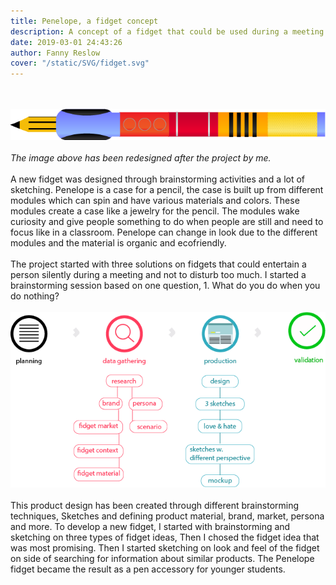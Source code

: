 ```yaml
---
title: Penelope, a fidget concept
description: A concept of a fidget that could be used during a meeting
date: 2019-03-01 24:43:26
author: Fanny Reslow
cover: "/static/SVG/fidget.svg"
---
```

<br><br>
![image of prototype](/static/png/penelope.png "image of fidget prototype")
<br><br>
*The image above has been redesigned after the project by me.* 
<br><br>
A new fidget was designed through brainstorming activities and a lot of sketching. Penelope is a case for a pencil, the case is built up from different modules which can spin and have various materials and colors. 
These modules create a case like a jewelry for the pencil. The modules wake curiosity and give people something to do when people are still and need to focus like in a classroom. Penelope can change in look due to the different modules and the material is organic and ecofriendly.
<br><br>
The project started with three solutions on fidgets that could entertain a person silently during a meeting and not to disturb too much. I started a brainstorming session based on one question, 1. What do you do when you do nothing?
 <br><br>
![image of workprocess](/static/process/processFidget.png "image of workprocess")
<br><br>
This product design has been created through different brainstorming techniques, Sketches and defining product material, brand, market, persona and more.  To develop a new fidget, I started with brainstorming and sketching on three types of fidget ideas, Then I chosed the fidget idea that was most promising.  Then I started sketching on look and feel of the fidget on side of searching for information about similar products.  The Penelope fidget became the result as a pen accessory for younger students. 
<br><br>
